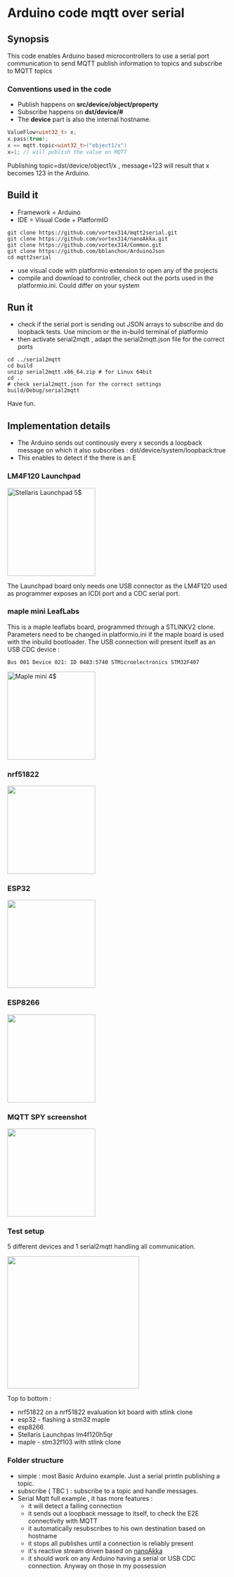 # Arduino code mqtt over serial

## Synopsis
This code enables Arduino based microcontrollers to use a serial port communication to send MQTT publish information to topics and subscribe to MQTT topics
### Conventions used in the code 

 - Publish happens on **src/device/object/property** 
 - Subscribe happens on **dst/device/#** 
 - The **device** part is also the internal hostname.
```c++
ValueFlow<uint32_t> x;
x.pass(true);
x == mqtt.topic<uint32_t>("object1/x")
x=1; // will publish the value on MQTT 
```
Publishing topic=dst/device/object1/x , message=123 will result that x becomes 123 in the Arduino.

## Build it
 - Framework = Arduino
- IDE = Visual Code + PlatformIO

```Shell
git clone https://github.com/vortex314/mqtt2serial.git
git clone https://github.com/vortex314/nanoAkka.git
git clone https://github.com/vortex314/Common.git
git clone https://github.com/bblanchon/ArduinoJson
cd mqtt2serial
```
- use visual code with platformio extension to open any of the projects
 - compile and download to controller, check out the ports used in the platformio.ini. Could differ on your system
## Run it
- check if the serial port is sending out JSON arrays to subscribe and do loopback tests. Use minciom or the in-build terminal of platformio
- then activate serial2mqtt , adapt the serial2mqtt.json file for the correct ports
```
cd ../serial2mqtt
cd build
unzip serial2mqtt.x86_64.zip # for Linux 64bit
cd ..
# check serial2mqtt.json for the correct settings
build/Debug/serial2mqtt
```
Have fun.
## Implementation details
- The Arduino sends out continously every x seconds a loopback message on which it also subscribes : dst/device/system/loopback:true
- This enables to detect if the there is an E
### LM4F120 Launchpad 
<img src="https://github.com/vortex314/mqtt2serial/raw/master/doc/stellaris.jpeg" width="200" title="Stellaris Launchpad 5$">

The Launchpad board only needs one USB connector as the LM4F120 used as programmer exposes an ICDI port and a CDC serial port.

### maple mini LeafLabs 
This is a maple leaflabs board, programmed through a STLINKV2 clone. Parameters need to be changed in platformio.ini if the maple board is used with the inbuild bootloader. 
The USB connection will present itself as an USB CDC device : 
```
Bus 001 Device 021: ID 0483:5740 STMicroelectronics STM32F407
```
<img src="https://github.com/vortex314/mqtt2serial/raw/master/doc/maple.jpg" width="200" title="Maple mini 4$">

### nrf51822
<img src="https://github.com/vortex314/mqtt2serial/raw/master/doc/nrf51822.jpeg" width="200" >

### ESP32
<img src="https://github.com/vortex314/mqtt2serial/raw/master/doc/esp32.jpg" width="200" >

### ESP8266
<img src="https://github.com/vortex314/mqtt2serial/raw/master/doc/esp8266.jpeg" width="200" >

### MQTT SPY screenshot

<img src="https://github.com/vortex314/mqtt2serial/raw/master/doc/mqtt-spy.png" width="200" >

### Test setup 

5 different devices and 1 serial2mqtt handling all  communication.

<img src="https://github.com/vortex314/mqtt2serial/raw/master/doc/ucs.jpg" width="300" >

Top to bottom :
- nrf51822 on a nrf51822 evaluation kit board with stlink clone
- esp32 - flashing a stm32 maple
- esp8266
- Stellaris Launchpas lm4f120h5qr
- maple - stm32f103 with stlink clone

### Folder structure 
- simple : most Basic Arduino example. Just a serial println publishing a topic. 
- subscribe ( TBC ) : subscribe to a topic and handle messages. 
- Serial Mqtt full example , it has more features :
  * it will detect a failing connection
  * it sends out a loopback message to itself, to check the E2E connectivity with MQTT
  * it automatically resubscribes to his own destination based on hostname
  * it stops all publishes until a connection is reliably present
  *  it's reactive stream driven based on [nanoAkka](https://github.com/vortex314/nanoAkka/blob/master/README.md) 
  * it should work on any Arduino having a serial or USB CDC connection. Anyway on those in my possession

<!--stackedit_data:
eyJoaXN0b3J5IjpbLTcwMDg0MjM1OCwxNDM3Mjk1MzU2LC04MT
A3MDAxNDksMTYyODk4NjUxNSwyMDkxNjIwMTc4XX0=
-->